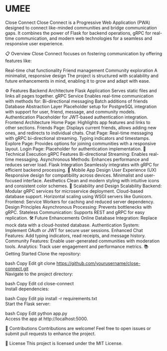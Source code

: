 # UMEE

Close Connect
Close Connect is a Progressive Web Application (PWA) designed to connect like-minded communities and bridge communication gaps. It combines the power of Flask for backend operations, gRPC for real-time communication, and modern web technologies for a seamless and responsive user experience.

📋 Overview
Close Connect focuses on fostering communication by offering features like:

Real-time chat functionality
Friend management
Community exploration
A minimalist, responsive design
The project is structured with scalability and future enhancements in mind, enabling it to grow and adapt with ease.

⚙️ Features
Backend Architecture
Flask Application
Serves static files and links all pages together.
gRPC Service
Enables real-time communication with methods for:
Bi-directional messaging
Batch additions of friends
Database Abstraction Layer
Placeholder setup for PostgreSQL integration with support for user, friend, message, and community models.
Authentication
Placeholder for JWT-based authentication integration.
Frontend Architecture
Home Page: Highlights app features and links to other sections.
Friends Page: Displays current friends, allows adding new ones, and redirects to individual chats.
Chat Page:
Real-time messaging with gRPC bi-directional streaming.
Typing indicators and timestamps.
Explore Page: Provides options for joining communities with a responsive layout.
Login Page: Placeholder for authentication implementation.
🚀 Technical Execution
gRPC Features
Bi-directional Streaming: Enables real-time messaging.
Asynchronous Methods: Enhances performance and reduces server load.
Flask Integration
Seamlessly integrates with gRPC for efficient backend processing.
📱 Mobile App Design
User Experience (UX)
Responsive design for compatibility across devices.
Minimalist and user-focused interface.
Aesthetics
Clean and modern styling with intuitive icons and consistent color schemes.
🔧 Scalability and Design
Scalability
Backend:
Modular gRPC services for microservice deployment.
Cloud-based database support.
Horizontal scaling using WSGI servers like Gunicorn.
Frontend:
Service Workers for caching and reduced server dependency.
Design Principles
Asynchronous Processing: Prevents bottlenecks with gRPC.
Stateless Communication: Supports REST and gRPC for easy replication.
🛠️ Future Enhancements
Online Database Integration: Replace mock data with a cloud-hosted database.
Authentication System: Implement OAuth or JWT for secure user sessions.
Enhanced Chat Features: Add typing indicators, read receipts, and message history.
Community Features: Enable user-generated communities with moderation tools.
Analytics: Track user engagement and performance metrics.
📚 Getting Started
Clone the repository:

bash
Copy
Edit
git clone https://github.com/yourusername/close-connect.git  
Navigate to the project directory:

bash
Copy
Edit
cd close-connect  
Install dependencies:

bash
Copy
Edit
pip install -r requirements.txt  
Start the Flask server:

bash
Copy
Edit
python app.py  
Access the app at http://localhost:5000.

🤝 Contributions
Contributions are welcome! Feel free to open issues or submit pull requests to enhance the project.

📄 License
This project is licensed under the MIT License.


